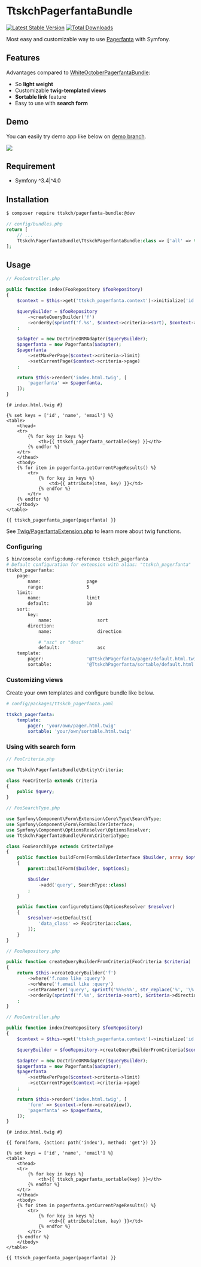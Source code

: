 # TtskchPagerfantaBundle

[![Latest Stable Version](https://poser.pugx.org/ttskch/pagerfanta-bundle/version)](https://packagist.org/packages/ttskch/pagerfanta-bundle)
[![Total Downloads](https://poser.pugx.org/ttskch/pagerfanta-bundle/downloads)](https://packagist.org/packages/ttskch/pagerfanta-bundle)

Most easy and customizable way to use [Pagerfanta](https://github.com/whiteoctober/Pagerfanta) with Symfony.

## Features

Advantages compared to [WhiteOctoberPagerfantaBundle](https://github.com/whiteoctober/WhiteOctoberPagerfantaBundle):

* So **light weight**
* Customizable **twig-templated views**
* **Sortable link** feature
* Easy to use with **search form**

## Demo

You can easily try demo app like below on [demo branch](https://github.com/ttskch/TtskchPagerfantaBundle/tree/demo).

![](https://user-images.githubusercontent.com/4360663/35521752-e1d22a98-055d-11e8-9b9f-b593a1eb218f.png)

## Requirement

* Symfony ^3.4|^4.0

## Installation

```bash
$ composer require ttskch/pagerfanta-bundle:@dev
```

```php
// config/bundles.php
return [
    // ...
    Ttskch\PagerfantaBundle\TtskchPagerfantaBundle:class => ['all' => true],
];
```

## Usage

```php
// FooController.php

public function index(FooRepository $fooRepository)
{
    $context = $this->get('ttskch_pagerfanta.context')->initialize('id');

    $queryBuilder = $fooRepository
        ->createQueryBuilder('f')
        ->orderBy(sprintf('f.%s', $context->criteria->sort), $context->criteria->direction)
    ;

    $adapter = new DoctrineORMAdapter($queryBuilder);
    $pagerfanta = new Pagerfanta($adapter);
    $pagerfanta
        ->setMaxPerPage($context->criteria->limit)
        ->setCurrentPage($context->criteria->page)
    ;

    return $this->render('index.html.twig', [
        'pagerfanta' => $pagerfanta,
    ]);
}
```

```twig
{# index.html.twig #}

{% set keys = ['id', 'name', 'email'] %}
<table>
    <thead>
    <tr>
        {% for key in keys %}
            <th>{{ ttskch_pagerfanta_sortable(key) }}</th>
        {% endfor %}
    </tr>
    </thead>
    <tbody>
    {% for item in pagerfanta.getCurrentPageResults() %}
        <tr>
            {% for key in keys %}
                <td>{{ attribute(item, key) }}</td>
            {% endfor %}
        </tr>
    {% endfor %}
    </tbody>
</table>

{{ ttskch_pagerfanta_pager(pagerfanta) }}
```

See [Twig/PagerfantaExtension.php](Twig/PagerfantaExtension.php) to learn more about twig functions.

### Configuring

```bash
$ bin/console config:dump-reference ttskch_pagerfanta
# Default configuration for extension with alias: "ttskch_pagerfanta"
ttskch_pagerfanta:
    page:
        name:                 page
        range:                5
    limit:
        name:                 limit
        default:              10
    sort:
        key:
            name:                 sort
        direction:
            name:                 direction

            # "asc" or "desc"
            default:              asc
    template:
        pager:                '@TtskchPagerfanta/pager/default.html.twig'
        sortable:             '@TtskchPagerfanta/sortable/default.html.twig'
```

### Customizing views

Create your own templates and configure bundle like below.

```yaml
# config/packages/ttskch_pagerfanta.yaml

ttskch_pagerfanta:
    template:
        pager: 'your/own/pager.html.twig'
        sortable: 'your/own/sortable.html.twig'
```

### Using with search form

```php
// FooCriteria.php

use Ttskch\PagerfantaBundle\Entity\Criteria;

class FooCriteria extends Criteria
{
    public $query;
}
```

```php
// FooSearchType.php

use Symfony\Component\Form\Extension\Core\Type\SearchType;
use Symfony\Component\Form\FormBuilderInterface;
use Symfony\Component\OptionsResolver\OptionsResolver;
use Ttskch\PagerfantaBundle\Form\CriteriaType;

class FooSearchType extends CriteriaType
{
    public function buildForm(FormBuilderInterface $builder, array $options)
    {
        parent::buildForm($builder, $options);

        $builder
            ->add('query', SearchType::class)
        ;
    }

    public function configureOptions(OptionsResolver $resolver)
    {
        $resolver->setDefaults([
            'data_class' => FooCriteria::class,
        ]);
    }
}
```

```php
// FooRepository.php

public function createQueryBuilderFromCriteria(FooCriteria $criteria)
{
    return $this->createQueryBuilder('f')
        ->where('f.name like :query')
        ->orWhere('f.email like :query')
        ->setParameter('query', sprintf('%%%s%%', str_replace('%', '\%', $criteria->query)))
        ->orderBy(sprintf('f.%s', $criteria->sort), $criteria->direction)
    ;
}
```

```php
// FooController.php

public function index(FooRepository $fooRepository)
{
    $context = $this->get('ttskch_pagerfanta.context')->initialize('id', FooCriteria::class, FooSearchType::class);

    $queryBuilder = $fooRepository->createQueryBuilderFromCriteria($context->criteria);

    $adapter = new DoctrineORMAdapter($queryBuilder);
    $pagerfanta = new Pagerfanta($adapter);
    $pagerfanta
        ->setMaxPerPage($context->criteria->limit)
        ->setCurrentPage($context->criteria->page)
    ;

    return $this->render('index.html.twig', [
        'form' => $context->form->createView(),
        'pagerfanta' => $pagerfanta,
    ]);
}
```

```twig
{# index.html.twig #}

{{ form(form, {action: path('index'), method: 'get'}) }}

{% set keys = ['id', 'name', 'email'] %}
<table>
    <thead>
    <tr>
        {% for key in keys %}
            <th>{{ ttskch_pagerfanta_sortable(key) }}</th>
        {% endfor %}
    </tr>
    </thead>
    <tbody>
    {% for item in pagerfanta.getCurrentPageResults() %}
        <tr>
            {% for key in keys %}
                <td>{{ attribute(item, key) }}</td>
            {% endfor %}
        </tr>
    {% endfor %}
    </tbody>
</table>

{{ ttskch_pagerfanta_pager(pagerfanta) }}
```
